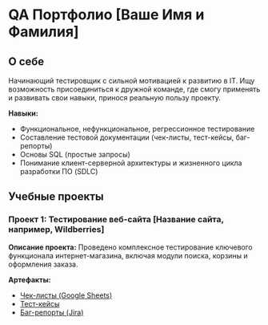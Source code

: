 # QA Портфолио [Ваше Имя и Фамилия]

## О себе
Начинающий тестировщик с сильной мотивацией к развитию в IT. Ищу возможность присоединиться к дружной команде, где смогу применять и развивать свои навыки, принося реальную пользу проекту.

**Навыки:**
- Функциональное, нефункциональное, регрессионное тестирование
- Составление тестовой документации (чек-листы, тест-кейсы, баг-репорты)
- Основы SQL (простые запросы)
- Понимание клиент-серверной архитектуры и жизненного цикла разработки ПО (SDLC)

## Учебные проекты

### Проект 1: Тестирование веб-сайта [Название сайта, например, Wildberries]

**Описание проекта:** Проведено комплексное тестирование ключевого функционала интернет-магазина, включая модули поиска, корзины и оформления заказа.

**Артефакты:**
- [Чек-листы (Google Sheets)](ссылка_на_ваш_чеклист)
- [Тест-кейсы](тест-кейсы)
- [Баг-репорты (Jira)](ссылка_на_ваш_проект_в_Jira)

